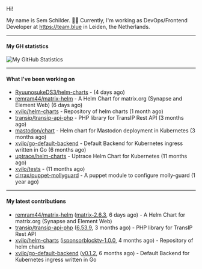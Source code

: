 Hi!

My name is Sem Schilder. 👋🏻 Currently, I'm working as DevOps/Frontend Developer at https://team.blue in Leiden, the Netherlands.

---

#### My GH statistics

![My GitHub Statistics](https://github-readme-stats.vercel.app/api?username=xvilo&show_icons=true&count_private=true&hide_title=true)

---

#### What I've been working on

- [RyuunosukeDS3/helm-charts](https://github.com/RyuunosukeDS3/helm-charts) -  (4 days ago)
- [remram44/matrix-helm](https://github.com/remram44/matrix-helm) - A Helm Chart for matrix.org (Synapse and Element Web) (6 days ago)
- [xvilo/helm-charts](https://github.com/xvilo/helm-charts) - Repository of helm charts (1 month ago)
- [transip/transip-api-php](https://github.com/transip/transip-api-php) - PHP library for TransIP Rest API (3 months ago)
- [mastodon/chart](https://github.com/mastodon/chart) - Helm chart for Mastodon deployment in Kubernetes (3 months ago)
- [xvilo/go-default-backend](https://github.com/xvilo/go-default-backend) - Default Backend for Kubernetes ingress written in Go (6 months ago)
- [uptrace/helm-charts](https://github.com/uptrace/helm-charts) - Uptrace Helm Chart for Kubernetes (11 months ago)
- [xvilo/tests](https://github.com/xvilo/tests) -  (11 months ago)
- [cirrax/puppet-mollyguard](https://github.com/cirrax/puppet-mollyguard) - A puppet module to configure molly-guard (1 year ago)

---

#### My latest contributions

- [remram44/matrix-helm](https://github.com/remram44/matrix-helm) ([matrix-2.6.3](https://github.com/remram44/matrix-helm/releases/tag/matrix-2.6.3), 6 days ago) - A Helm Chart for matrix.org (Synapse and Element Web)
- [transip/transip-api-php](https://github.com/transip/transip-api-php) ([6.53.9](https://github.com/transip/transip-api-php/releases/tag/6.53.9), 3 months ago) - PHP library for TransIP Rest API
- [xvilo/helm-charts](https://github.com/xvilo/helm-charts) ([isponsorblocktv-1.0.0](https://github.com/xvilo/helm-charts/releases/tag/isponsorblocktv-1.0.0), 4 months ago) - Repository of helm charts
- [xvilo/go-default-backend](https://github.com/xvilo/go-default-backend) ([v0.1.2](https://github.com/xvilo/go-default-backend/releases/tag/v0.1.2), 6 months ago) - Default Backend for Kubernetes ingress written in Go
